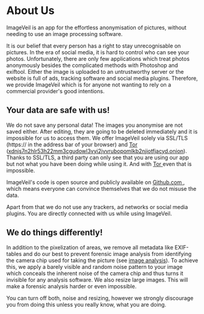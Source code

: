 # About Us
ImageVeil is an app for the effortless anonymisation of pictures, without needing to use an image processing software. 

It is our belief that every person has a right to stay unrecognisable on pictures. In the era of social media, it is hard to control who can see your photos. Unfortunately, there are only few applications which treat photos anonymously besides the complicated methods with Photoshop and exiftool. Either the image is uploaded to an untrustworthy server or the website is full of ads, tracking software and social media plugins. Therefore, we provide ImageVeil which is for anyone not wanting to rely on a commercial provider's good intentions.

## Your data are safe with us!
We do not save any personal data! The images you anonymise are not saved either. After editing, they are going to be deleted immediately and it is impossible for us to access them. We offer ImageVeil solely via SSL/TLS (https:// in the address bar of your browser) and [Tor <i class="fas fa-external-link-alt"></i>](https://www.torproject.org) ([xdnjs7n2hlr53h22mm3cgudowl3vyi2jvvrubopomlkb2njiotfjacyd.onion](http://xdnjs7n2hlr53h22mm3cgudowl3vyi2jvvrubopomlkb2njiotfjacyd.onion)). Thanks to SSL/TLS, a third party can only see that you are using our app but not what you have been doing while using it. And with [Tor <i class="fas fa-external-link-alt"></i>](https://www.torproject.org) even that is impossible.

ImageVeil's code is open source and publicly available on [Github.com <i class="fab fa-github"></i>](https://github.com/zoku/image-veil), which means everyone can convince themselves that we do not misuse the data.

Apart from that we do not use any trackers, ad networks or social media plugins. You are directly connected with us while using ImageVeil.

## We do things differently!
In addition to the pixelization of areas, we remove all metadata like EXIF-tables and do our best to prevent forensic image analysis from identifying the camera chip used for taking the picture (see [image analysis](image-analysis)). To achieve this, we apply a barely visible and random noise pattern to your image which conceals the inherent noise of the camera chip and thus turns it invisible for any analysis software. We also resize large images. This will make a forensic analysis harder or even impossible.

You can turn off both, noise and resizing, however we strongly discourage you from doing this unless you really know, what you are doing.